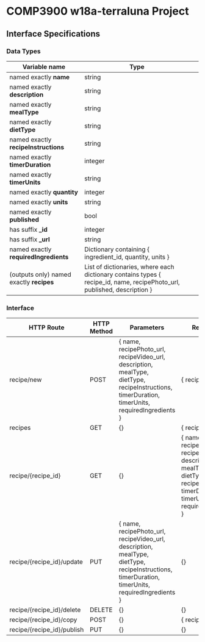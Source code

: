 # COMP3900 w18a-terraluna Project
## Interface Specifications
### Data Types
| Variable name | Type |  |
|---|---|---|
| named exactly **name** | string |  |
| named exactly **description** | string |  |
| named exactly **mealType** | string |  |
| named exactly **dietType** | string |  |
| named exactly **recipeInstructions** | string |  |
| named exactly **timerDuration** | integer |  |
| named exactly **timerUnits** | string |  |
| named exactly **quantity** | integer |  |
| named exactly **units** | string |  |
| named exactly **published** | bool |  |
| has suffix **_id** | integer |  |
| has suffix **_url** | string |  |
| named exactly **requiredIngredients** | Dictionary containing { ingredient_id, quantity, units } |  |
| (outputs only) named exactly **recipes** | List of dictionaries, where each dictionary contains types { recipe_id, name, recipePhoto_url, published, description } |  |

### Interface
| HTTP Route | HTTP Method | Parameters | Return type | Exceptions | Description |
|---|---|---|---|---|---|
| recipe/new | POST | { name, recipePhoto_url, recipeVideo_url, description, mealType, dietType, recipeInstructions, timerDuration, timerUnits, requiredIngredients } | { recipe_id } |  |  |
| recipes | GET | {} | { recipes } |  |  |
| recipe/{recipe_id} | GET | {} | { name, recipePhoto_url, recipeVideo_url, description, mealType, dietType, recipeInstructions, timerDuration, timerUnits, requiredIngredients } |  |  |
| recipe/{recipe_id}/update | PUT | { name, recipePhoto_url, recipeVideo_url, description, mealType, dietType, recipeInstructions, timerDuration, timerUnits, requiredIngredients } | {} |  |  |
| recipe/{recipe_id}/delete | DELETE | {} | {} |  |  |
| recipe/{recipe_id}/copy | POST | {} | { recipe_id } |  |  |
| recipe/{recipe_id}/publish | PUT | {} | {} |  |  |
